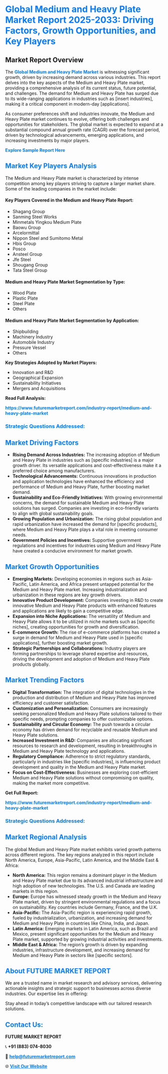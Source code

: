 <h1 style="color: #007BFF;">Global Medium and Heavy Plate Market Report 2025-2033: Driving Factors, Growth Opportunities, and Key Players</h1>

<section id="overview">
<h2>Market Report Overview</h2>
<p>The <a href="https://www.futuremarketreport.com/industry-report/medium-and-heavy-plate-market" style="color: #007BFF; text-decoration: none;"><strong>Global Medium and Heavy Plate Market</strong></a> is witnessing significant growth, driven by increasing demand across various industries. This report delves into the key aspects of the Medium and Heavy Plate market, providing a comprehensive analysis of its current status, future potential, and challenges. The demand for Medium and Heavy Plate has surged due to its wide-ranging applications in industries such as [insert industries], making it a critical component in modern-day [applications].</p>
<p>As consumer preferences shift and industries innovate, the Medium and Heavy Plate market continues to evolve, offering both challenges and opportunities for stakeholders. The global market is expected to expand at a substantial compound annual growth rate (CAGR) over the forecast period, driven by technological advancements, emerging applications, and increasing investments by major players.</p>
</section>

<section id="overview">
<p><a href="https://www.futuremarketreport.com/request-sample/reportId=31192" style="color: #007BFF; text-decoration: none;"><strong>Explore Sample Report Here</strong></a></p>
</section>

<section id="key-players">
<h2 style="color: #007BFF;">Market Key Players Analysis</h2>
<p>The Medium and Heavy Plate market is characterized by intense competition among key players striving to capture a larger market share. Some of the leading companies in the market include:</p>
<h4>Key Players Covered in the Medium and Heavy Plate Report:</h4>
<ul><li>Shagang Group</li><li>Sanming Steel Works</li><li>Minmetals Yingkou Medium Plate</li><li>Baowu Group</li><li>Arcelormittal</li><li>Nippon Steel and Sumitomo Metal</li><li>Hbis Group</li><li>Posco</li><li>Ansteel Group</li><li>Jfe Steel</li><li>Shougang Group</li><li>Tata Steel Group</li></ul>
<h4>Medium and Heavy Plate Market Segmentation by Type:</h4>
<ul><li>Wood Plate</li><li>Plastic Plate</li><li>Steel Plate</li><li>Others</li></ul>

<h4>Medium and Heavy Plate Market Segmentation by Application:</h4>
<ul><li>Shipbuilding</li><li>Machinery Industry</li><li>Automobile Industry</li><li>Pressure Vessel</li><li>Others</li></ul>
<p><strong>Key Strategies Adopted by Market Players:</strong></p>
<ul>
<li>Innovation and R&D</li>
<li>Geographical Expansion</li>
<li>Sustainability Initiatives</li>
<li>Mergers and Acquisitions</li>
</ul>
</section>

<section>
<p><strong>Read Full Analysis: </strong></p><a href="https://www.futuremarketreport.com/industry-report/medium-and-heavy-plate-market" style="color: #007BFF; text-decoration: none;"><strong>https://www.futuremarketreport.com/industry-report/medium-and-heavy-plate-market</strong></a>
<h3 style="color: #007BFF;">Strategic Questions Addressed:</h3>
</section>

<section id="driving-factors">
<h2 style="color: #007BFF;">Market Driving Factors</h2>
<ul>
<li><strong>Rising Demand Across Industries:</strong> The increasing adoption of Medium and Heavy Plate in industries such as [specific industries] is a major growth driver. Its versatile applications and cost-effectiveness make it a preferred choice among manufacturers.</li>
<li><strong>Technological Advancements:</strong> Continuous innovations in production and application technologies have enhanced the efficiency and performance of Medium and Heavy Plate, further boosting market demand.</li>
<li><strong>Sustainability and Eco-Friendly Initiatives:</strong> With growing environmental concerns, the demand for sustainable Medium and Heavy Plate solutions has surged. Companies are investing in eco-friendly variants to align with global sustainability goals.</li>
<li><strong>Growing Population and Urbanization:</strong> The rising global population and rapid urbanization have increased the demand for [specific products], where Medium and Heavy Plate plays a vital role in meeting consumer needs.</li>
<li><strong>Government Policies and Incentives:</strong> Supportive government regulations and incentives for industries using Medium and Heavy Plate have created a conducive environment for market growth.</li>
</ul>
</section>

<section id="growth-opportunities">
<h2 style="color: #007BFF;">Market Growth Opportunities</h2>
<ul>
<li><strong>Emerging Markets:</strong> Developing economies in regions such as Asia-Pacific, Latin America, and Africa present untapped potential for the Medium and Heavy Plate market. Increasing industrialization and urbanization in these regions are key growth drivers.</li>
<li><strong>Innovative Product Development:</strong> Companies investing in R&D to create innovative Medium and Heavy Plate products with enhanced features and applications are likely to gain a competitive edge.</li>
<li><strong>Expansion into Niche Applications:</strong> The versatility of Medium and Heavy Plate allows it to be utilized in niche markets such as [specific niches], creating opportunities for growth and diversification.</li>
<li><strong>E-commerce Growth:</strong> The rise of e-commerce platforms has created a surge in demand for Medium and Heavy Plate used in [specific applications], further boosting market growth.</li>
<li><strong>Strategic Partnerships and Collaborations:</strong> Industry players are forming partnerships to leverage shared expertise and resources, driving the development and adoption of Medium and Heavy Plate products globally.</li>
</ul>
</section>

<section id="trending-factors">
<h2 style="color: #007BFF;">Market Trending Factors</h2>
<ul>
<li><strong>Digital Transformation:</strong> The integration of digital technologies in the production and distribution of Medium and Heavy Plate has improved efficiency and customer satisfaction.</li>
<li><strong>Customization and Personalization:</strong> Consumers are increasingly seeking personalized Medium and Heavy Plate solutions tailored to their specific needs, prompting companies to offer customizable options.</li>
<li><strong>Sustainability and Circular Economy:</strong> The push towards a circular economy has driven demand for recyclable and reusable Medium and Heavy Plate solutions.</li>
<li><strong>Increased Investment in R&D:</strong> Companies are allocating significant resources to research and development, resulting in breakthroughs in Medium and Heavy Plate technology and applications.</li>
<li><strong>Regulatory Compliance:</strong> Adherence to strict regulatory standards, particularly in industries like [specific industries], is influencing product development and quality in the Medium and Heavy Plate market.</li>
<li><strong>Focus on Cost-Effectiveness:</strong> Businesses are exploring cost-efficient Medium and Heavy Plate solutions without compromising on quality, making the market more competitive.</li>
</ul>
</section>

<section>
<p><strong>Get Full Report: </strong></p><a href="https://www.futuremarketreport.com/industry-report/medium-and-heavy-plate-market" style="color: #007BFF; text-decoration: none;"><strong>https://www.futuremarketreport.com/industry-report/medium-and-heavy-plate-market</strong></a>
<h3 style="color: #007BFF;">Strategic Questions Addressed:</h3>
</section>


<section id="regional-analysis">
<h2 style="color: #007BFF;">Market Regional Analysis</h2>
<p>The global Medium and Heavy Plate market exhibits varied growth patterns across different regions. The key regions analyzed in this report include North America, Europe, Asia-Pacific, Latin America, and the Middle East & Africa:</p>
<ul>
<li><strong>North America:</strong> This region remains a dominant player in the Medium and Heavy Plate market due to its advanced industrial infrastructure and high adoption of new technologies. The U.S. and Canada are leading markets in this region.</li>
<li><strong>Europe:</strong> Europe has witnessed steady growth in the Medium and Heavy Plate market, driven by stringent environmental regulations and a focus on sustainability. Key countries include Germany, France, and the U.K.</li>
<li><strong>Asia-Pacific:</strong> The Asia-Pacific region is experiencing rapid growth, fueled by industrialization, urbanization, and increasing demand for Medium and Heavy Plate in countries like China, India, and Japan.</li>
<li><strong>Latin America:</strong> Emerging markets in Latin America, such as Brazil and Mexico, present significant opportunities for the Medium and Heavy Plate market, supported by growing industrial activities and investments.</li>
<li><strong>Middle East & Africa:</strong> The region’s growth is driven by expanding industries, infrastructure development, and increasing demand for Medium and Heavy Plate in sectors like [specific sectors].</li>
</ul>
</section>

<footer>
<h2 style="color: #007BFF;">About FUTURE MARKET REPORT</h2>
<p>We are a trusted name in market research and advisory services, delivering actionable insights and strategic support to businesses across diverse industries. Our expertise lies in offering:</p>

<p>Stay ahead in today’s competitive landscape with our tailored research solutions.</p>

<h2 style="color: #007BFF;">Contact Us:</h2>
<p><strong>FUTURE MARKET REPORT</strong></p>
<p>📞 <strong>+91 (883) 074-8030</strong></p>
<p>📧 <strong><a href="mailto:help@futuremarketreport.com" style="color: #007BFF;">help@futuremarketreport.com</a></strong></p>
<p>🌐 <strong><a href="https://www.futuremarketreport.com/" style="color: #007BFF;">Visit Our Website</a></strong></p>
</footer>